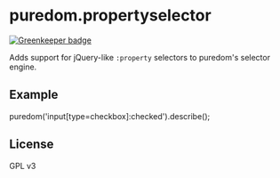 puredom.propertyselector
========================

[![Greenkeeper badge](https://badges.greenkeeper.io/developit/puredom.propertyselector.svg)](https://greenkeeper.io/)

Adds support for jQuery-like `:property` selectors to puredom's selector engine.


Example
-------
puredom('input[type=checkbox]:checked').describe();


License
-------
GPL v3